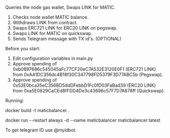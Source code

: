 Queries the node gas wallet, Swaps LINK for MATIC.

1. Checks node wallet MATIC balance.
2. Withdraws LINK from contract.
3. Swaps ERC721 LINK for ERC20 LINK on pegswap.
4. Swaps LINK for MATIC on quickswap.
5. Sends Telegram message with TX id's. (OPTIONAL)

Before you start:

1. Edit configuration variables in main.py
2. Approve spending of 0xb0897686c545045aFc77CF20eC7A532E3120E0F1 (ERC721 LINK) from 0xAA1DC356dc4B18f30C347798FD5379F3D77ABC5b (Pegswap).
3. Approve spending of 0x53E0bca35eC356BD5ddDFebbD1Fc0fD03FaBad39 (ERC20 LINK) from 0xa5E0829CaCEd8fFDD4De3c43696c57F7D7A678ff (Quickswap).

Running:

docker build -t maticbalancer .

docker run --restart always -d --name maticbalancer maticbalancer:latest

To get telegram ID use @myidbot.
